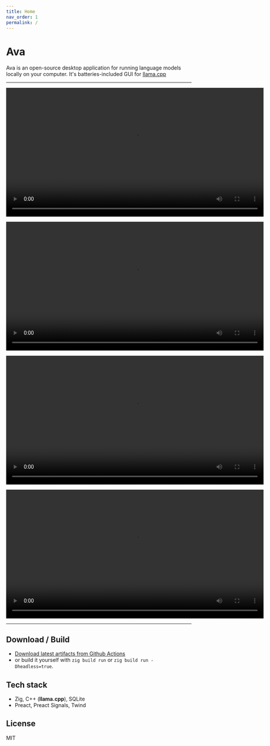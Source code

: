 ```yaml
---
title: Home
nav_order: 1
permalink: /
---
```


# Ava

Ava is an open-source desktop application for running language models locally on
your computer. It's batteries-included GUI for
[llama.cpp](https://github.com/ggerganov/llama.cpp)

---

<video src="https://github.com/cztomsik/ava/assets/3526922/790dd1a2-5e59-4a63-a05a-f255b5677269" width="700px" controls></video>

<video src="https://github.com/cztomsik/ava/assets/3526922/22dce230-3d91-476d-83b7-22ddcc41fb87" width="700px" controls></video>

<video src="https://github.com/cztomsik/ava/assets/3526922/64f16a97-6575-4006-bb81-c46e1f5cfcaa" width="700px" controls></video>

<video src="https://github.com/cztomsik/ava/assets/3526922/1dcf38a5-cfc9-4b20-9f2e-deb15145d964" width="700px" controls></video>

---

## Download / Build

- [Download latest artifacts from Github Actions](https://github.com/cztomsik/ava/actions/runs/11298440735)
- or build it yourself with `zig build run` or `zig build run -Dheadless=true`.

## Tech stack

- Zig, C++ (**llama.cpp**), SQLite
- Preact, Preact Signals, Twind

## License

MIT
